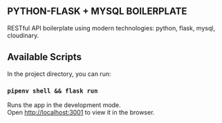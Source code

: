 ## PYTHON-FLASK + MYSQL BOILERPLATE

RESTful API boilerplate using modern technologies: python, flask, mysql, cloudinary.

## Available Scripts

In the project directory, you can run:

### `pipenv shell && flask run`

Runs the app in the development mode.<br />
Open [http://localhost:3001](http://localhost:3001) to view it in the browser.
